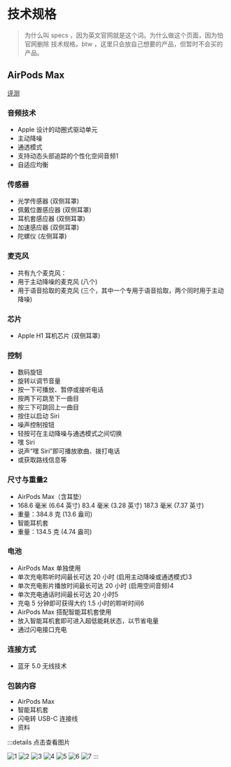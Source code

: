 # 技术规格

> 为什么叫 specs ，因为英文官网就是这个词。为什么做这个页面，因为怕官网删除 技术规格。btw ，这里只会放自己想要的产品，但暂时不会买的产品。

## AirPods Max

[评测](./review#airpods-max)

### 音频技术

- Apple 设计的动圈式驱动单元
- 主动降噪
- 通透模式
- 支持动态头部追踪的个性化空间音频1
- 自适应均衡

### 传感器

- 光学传感器 (双侧耳罩)
- 佩戴位置感应器 (双侧耳罩)
- 耳机套感应器 (双侧耳罩)
- 加速感应器 (双侧耳罩)
- 陀螺仪 (左侧耳罩)

### 麦克风

- 共有九个麦克风：
- 用于主动降噪的麦克风 (八个)
- 用于语音拾取的麦克风 (三个，其中一个专用于语音拾取，两个同时用于主动降噪)

### 芯片

- Apple H1 耳机芯片 (双侧耳罩)

### 控制

- 数码旋钮
- 旋转以调节音量
- 按一下可播放、暂停或接听电话
- 按两下可跳至下一曲目
- 按三下可跳回上一曲目
- 按住以启动 Siri
- 噪声控制按钮
- 轻按可在主动降噪与通透模式之间切换
- 嘿 Siri
- 说声“嘿 Siri”即可播放歌曲、拨打电话
- 或获取路线信息等

### 尺寸与重量2

- AirPods Max（含耳垫）
- 168.6 毫米 (6.64 英寸)   83.4 毫米 (3.28 英寸) 187.3 毫米 (7.37 英寸)
- 重量：384.8 克 (13.6 盎司)
- 智能耳机套
- 重量：134.5 克 (4.74 盎司)

### 电池

- AirPods Max 单独使用
- 单次充电聆听时间最长可达 20 小时 (启用主动降噪或通透模式)3
- 单次充电影片播放时间最长可达 20 小时 (启用空间音频)4
- 单次充电通话时间最长可达 20 小时5
- 充电 5 分钟即可获得大约 1.5 小时的聆听时间6
- AirPods Max 搭配智能耳机套使用
- 放入智能耳机套即可进入超低能耗状态，以节省电量
- 通过闪电接口充电

### 连接方式

- 蓝牙 5.0 无线技术

### 包装内容

- AirPods Max
- 智能耳机套
- 闪电转 USB-C 连接线
- 资料

:::details 点击查看图片

![1](/img/apple/specs/airpods-max/color/green.jpg)
![2](/img/apple/specs/airpods-max/color/silver.jpg)
![3](/img/apple/specs/airpods-max/color/pink.jpg)
![4](/img/apple/specs/airpods-max/color/sky_blue.jpg)
![5](/img/apple/specs/airpods-max/color/space_gray.jpg)
![6](/img/apple/specs/airpods-max/content.png)
![7](/img/apple/specs/airpods-max/tip.png)
:::
